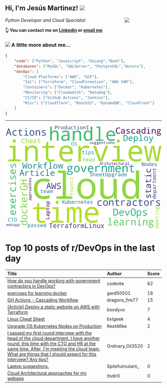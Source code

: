 <!--
**jmartinezl/jmartinezl** is a ✨ _special_ ✨ repository because its `README.md` (this file) appears on your GitHub profile.

Here are some ideas to get you started:

- 🔭 I’m currently working on ...
- 🌱 I’m currently learning ...
- 👯 I’m looking to collaborate on ...
- 🤔 I’m looking for help with ...
- 💬 Ask me about ...
- 📫 How to reach me: ...
- 😄 Pronouns: ...
- ⚡ Fun fact: ...
-->

<h2>Hi, I'm Jesús Martinez! <img src="https://media.giphy.com/media/WUlplcMpOCEmTGBtBW/giphy.gif" width="30"> </h2>
<img align='right' src="https://media.giphy.com/media/NytMLKyiaIh6VH9SPm/giphy.gif" width="120">
<p><em>Python Developer and Cloud Specialist
</em></p>

**👆 You can contact me on [Linkedin](https://www.linkedin.com/in/jes%C3%BAs-martinez-2b7b10104/) or [email me](mailto:jesus.mtz.lorenzo@gmail.com)**

### <img src="https://media.giphy.com/media/VgCDAzcKvsR6OM0uWg/giphy.gif" width="50"> A little more about me...  

```json
{
    "code": ["Python", "Javascript", "GoLang","Bash"],
    "databases": ["MySQL", "SQLServer", "PostgreSQL","Aurora"],
    "devOps": [
        "Cloud Platforms": ["AWS", "GCP"],
        "IaC": ["Terraform", "CloudFormation", "AWS SAM"],
        "Containers": ["Docker", "Kubernetes"],
        "Monitoring": ["Cloudwatch", "Datadog"],
        "CI/CD": ["Github Actions", "Jenkins"],
        "Misc": ["Cloudflare", "Route53", "DynamoDB", "Cloudfront"]
    ]
}
```
---

![Wordcloud](./cloud.png)

# Top 10 posts of r/DevOps in the last day

| Title | Author | Score |
|:---|:---|:---|
| [How do you handle working with government contractors in DevOps?](https://www.reddit.com/r/devops/comments/wz7qhu/how_do_you_handle_working_with_government/) | coderite | 62 |
| [exercises for learning docker](https://www.reddit.com/r/devops/comments/wz1i32/exercises_for_learning_docker/) | gerd50501 | 18 |
| [GH Actions - Cascading Workflow](https://www.reddit.com/r/devops/comments/wzctmr/gh_actions_cascading_workflow/) | dragons_fire77 | 15 |
| [[Article] Deploy a static website on AWS with Terraform](https://www.reddit.com/r/devops/comments/wz4iry/article_deploy_a_static_website_on_aws_with/) | boodyvo | 7 |
| [Linux Cheat Sheet](https://www.reddit.com/r/devops/comments/wzt14x/linux_cheat_sheet/) | bxtgeek | 4 |
| [Upgrade OS Kubernetes Nodes on Production](https://www.reddit.com/r/devops/comments/wz53dz/upgrade_os_kubernetes_nodes_on_production/) | RezkMike | 2 |
| [I passed my first round interview with the head of the cloud department. I have another round, this time with the CTO and HR at the same time. After, I'm meeting the cloud team. What are things that I should expect for this interview? Any tips?](https://www.reddit.com/r/devops/comments/wzdpq4/i_passed_my_first_round_interview_with_the_head/) | Ordinary_Oil3520 | 2 |
| [Laptop suggestions.](https://www.reddit.com/r/devops/comments/wzcytc/laptop_suggestions/) | Spitefulmutant_ | 0 |
| [Cloud Architectural approaches for my webapp](https://www.reddit.com/r/devops/comments/wzg2we/cloud_architectural_approaches_for_my_webapp/) | itsdir0 | 0 |
